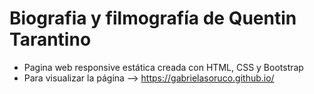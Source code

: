 # Biografia y filmografía de Quentin Tarantino 
* Pagina web responsive estática creada con HTML, CSS y Bootstrap
* Para visualizar la página --> https://gabrielasoruco.github.io/ 
